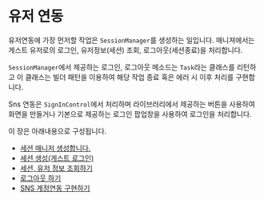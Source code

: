 # 유저 연동

유저연동에 가장 먼저할 작업은 `SessionManager`를 생성하는 일입니다. 매니져에서는 게스트 유저로의 로그인, 유저정보(세션) 조회, 로그아웃(세션종료)을 처리합니다.

`SessionManager`에서 제공하는 로그인, 로그아웃 메소드는 `Task`라는 클래스를 리턴하고 이 클래스는 빌더 패턴을 이용하여 해당 작업 종료 혹은 에러 시 이후 처리를 구현합니다.

Sns 연동은 `SignInControl`에서 처리하며 라이브러리에서 제공하는 버튼을 사용하여 화면을 만들거나 기본으로 제공하는 로그인 팝업창을 사용하여 로그인을 처리합니다.

이 장은 아래내용으로 구성됩니다.

* [세션 매니저 생성합니다.](/_draft/session/Create.md)
* [세션 생성(게스트 로그인)](/_draft/session/Open.md)
* [세션, 유저 정보 조회하기](/_draft/session/Select.md)
* [로그아웃 하기](/_draft/session/Logout.md)
* [SNS 계정연동 구현하기](/_draft/session/Sns.md)